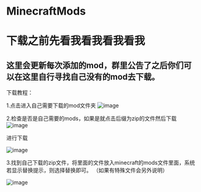 # MinecraftMods
下载之前先看我看我看我看我
====
这里会更新每次添加的mod，群里公告了之后你们可以在这里自行寻找自己没有的mod去下载。
----

下载教程：

1.点击进入自己需要下载的mod文件夹
![image](https://user-images.githubusercontent.com/59854478/86616018-3c35c800-bf83-11ea-9c12-f9b8c53566d7.png)

2.检查是否是自己需要的mods，如果是就点击后缀为zip的文件然后下载
![image](https://user-images.githubusercontent.com/59854478/86616378-bebe8780-bf83-11ea-8e50-2aab44a4c556.png)

进行下载

![image](https://user-images.githubusercontent.com/59854478/86616555-00e7c900-bf84-11ea-928a-a4e92c3600e3.png)


3.找到自己下载的zip文件，将里面的文件放入minecraft的mods文件里面，系统若显示替换提示，则选择替换即可。 （如果有特殊文件会另外说明）



![image](https://user-images.githubusercontent.com/59854478/86614275-bdd82680-bf80-11ea-84b9-6af851ab1564.png)

